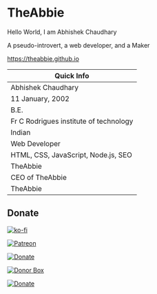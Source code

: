 # TheAbbie

Hello World, I am Abhishek Chaudhary

A pseudo-introvert, a web developer, and a Maker

https://theabbie.github.io

|Quick Info|
|--- |
|Abhishek Chaudhary|
|11 January, 2002|
|B.E.|
|Fr C Rodrigues institute of technology|
|Indian|
|Web Developer|
|HTML, CSS, JavaScript, Node.js, SEO|
|TheAbbie|
|CEO of TheAbbie|
|TheAbbie|

## Donate

[![ko-fi](https://www.ko-fi.com/img/githubbutton_sm.svg)](https://ko-fi.com/K3K31DJFA)

[![Patreon](https://c5.patreon.com/external/logo/become_a_patron_button.png)](https://patreon.com/theabbie)

[![Donate](https://img.shields.io/badge/Donate-PayPal-green.svg)](https://www.paypal.me/theabbie)

[![Donor Box](https://d1iczxrky3cnb2.cloudfront.net/button-medium-blue.png)](https://donorbox.org/theabbie)

[![Donate](https://button.flattr.com/button-compact-static-100x17.png)](https://flattr.com/@theabbie)
